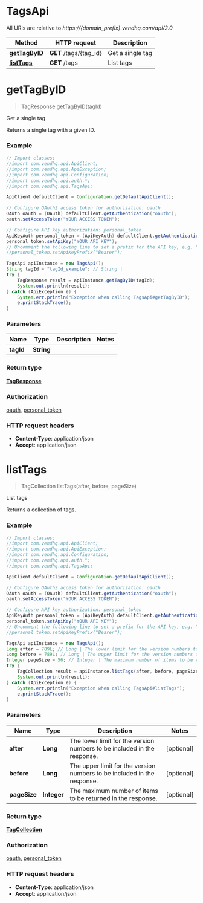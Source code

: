# TagsApi

All URIs are relative to *https://{domain_prefix}.vendhq.com/api/2.0*

Method | HTTP request | Description
------------- | ------------- | -------------
[**getTagByID**](TagsApi.md#getTagByID) | **GET** /tags/{tag_id} | Get a single tag
[**listTags**](TagsApi.md#listTags) | **GET** /tags | List tags


<a name="getTagByID"></a>
# **getTagByID**
> TagResponse getTagByID(tagId)

Get a single tag

Returns a single tag with a given ID.

### Example
```java
// Import classes:
//import com.vendhq.api.ApiClient;
//import com.vendhq.api.ApiException;
//import com.vendhq.api.Configuration;
//import com.vendhq.api.auth.*;
//import com.vendhq.api.TagsApi;

ApiClient defaultClient = Configuration.getDefaultApiClient();

// Configure OAuth2 access token for authorization: oauth
OAuth oauth = (OAuth) defaultClient.getAuthentication("oauth");
oauth.setAccessToken("YOUR ACCESS TOKEN");

// Configure API key authorization: personal_token
ApiKeyAuth personal_token = (ApiKeyAuth) defaultClient.getAuthentication("personal_token");
personal_token.setApiKey("YOUR API KEY");
// Uncomment the following line to set a prefix for the API key, e.g. "Bearer" (defaults to null)
//personal_token.setApiKeyPrefix("Bearer");

TagsApi apiInstance = new TagsApi();
String tagId = "tagId_example"; // String | 
try {
    TagResponse result = apiInstance.getTagByID(tagId);
    System.out.println(result);
} catch (ApiException e) {
    System.err.println("Exception when calling TagsApi#getTagByID");
    e.printStackTrace();
}
```

### Parameters

Name | Type | Description  | Notes
------------- | ------------- | ------------- | -------------
 **tagId** | **String**|  |

### Return type

[**TagResponse**](TagResponse.md)

### Authorization

[oauth](../README.md#oauth), [personal_token](../README.md#personal_token)

### HTTP request headers

 - **Content-Type**: application/json
 - **Accept**: application/json

<a name="listTags"></a>
# **listTags**
> TagCollection listTags(after, before, pageSize)

List tags

Returns a collection of tags.

### Example
```java
// Import classes:
//import com.vendhq.api.ApiClient;
//import com.vendhq.api.ApiException;
//import com.vendhq.api.Configuration;
//import com.vendhq.api.auth.*;
//import com.vendhq.api.TagsApi;

ApiClient defaultClient = Configuration.getDefaultApiClient();

// Configure OAuth2 access token for authorization: oauth
OAuth oauth = (OAuth) defaultClient.getAuthentication("oauth");
oauth.setAccessToken("YOUR ACCESS TOKEN");

// Configure API key authorization: personal_token
ApiKeyAuth personal_token = (ApiKeyAuth) defaultClient.getAuthentication("personal_token");
personal_token.setApiKey("YOUR API KEY");
// Uncomment the following line to set a prefix for the API key, e.g. "Bearer" (defaults to null)
//personal_token.setApiKeyPrefix("Bearer");

TagsApi apiInstance = new TagsApi();
Long after = 789L; // Long | The lower limit for the version numbers to be included in the response.
Long before = 789L; // Long | The upper limit for the version numbers to be included in the response.
Integer pageSize = 56; // Integer | The maximum number of items to be returned in the response.
try {
    TagCollection result = apiInstance.listTags(after, before, pageSize);
    System.out.println(result);
} catch (ApiException e) {
    System.err.println("Exception when calling TagsApi#listTags");
    e.printStackTrace();
}
```

### Parameters

Name | Type | Description  | Notes
------------- | ------------- | ------------- | -------------
 **after** | **Long**| The lower limit for the version numbers to be included in the response. | [optional]
 **before** | **Long**| The upper limit for the version numbers to be included in the response. | [optional]
 **pageSize** | **Integer**| The maximum number of items to be returned in the response. | [optional]

### Return type

[**TagCollection**](TagCollection.md)

### Authorization

[oauth](../README.md#oauth), [personal_token](../README.md#personal_token)

### HTTP request headers

 - **Content-Type**: application/json
 - **Accept**: application/json

